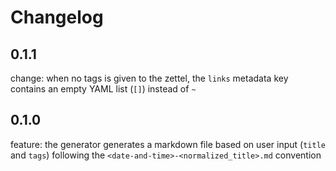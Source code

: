 # Changelog

## 0.1.1

change: when no tags is given to the zettel, the `links` metadata key contains an empty YAML list (`[]`) instead of `~`

## 0.1.0

feature: the generator generates a markdown file based on user input (`title` and `tags`) following the `<date-and-time>-<normalized_title>.md` convention
